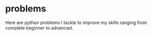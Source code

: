 # problems
Here are python problems I tackle to improve my skills ranging from complete beginner to advanced.
